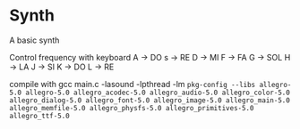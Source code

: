 # Synth
A basic synth

Control frequency with keyboard
A -> DO
s -> RE
D -> MI
F -> FA
G -> SOL
H -> LA
J -> SI
K -> DO
L -> RE

compile with
gcc main.c -lasound -lpthread -lm `pkg-config --libs allegro-5.0 allegro-5.0 allegro_acodec-5.0 allegro_audio-5.0 allegro_color-5.0 allegro_dialog-5.0 allegro_font-5.0 allegro_image-5.0 allegro_main-5.0 allegro_memfile-5.0 allegro_physfs-5.0 allegro_primitives-5.0 allegro_ttf-5.0`

